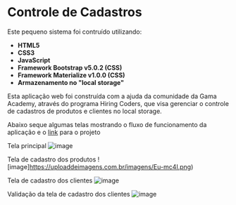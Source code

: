 # Controle de Cadastros
Este pequeno sistema foi contruído utilizando:

- **HTML5**
- **CSS3**
- **JavaScript**
- **Framework Bootstrap v5.0.2 (CSS)**
- **Framework Materialize v1.0.0 (CSS)**
- **Armazenamento no "local storage"**

Esta aplicação web foi construída com a ajuda da comunidade da Gama Academy, através do programa Hiring Coders, que visa gerenciar o controle de cadastros de produtos e clientes no local storage.

Abaixo seque algumas telas mostrando o fluxo de funcionamento da aplicação e o <a href="#">link</a> para o projeto

Tela principal
![image](https://uploaddeimagens.com.br/imagens/ytRkUdg.png)

Tela de cadastro dos produtos
![image]https://uploaddeimagens.com.br/imagens/Eu-mc4I.png)

Tela de cadastro dos clientes
![image](https://uploaddeimagens.com.br/imagens/wVMEfgM.png)

Validação da tela de cadastro dos clientes
![image](https://uploaddeimagens.com.br/imagens/ckjmEJU.png)

